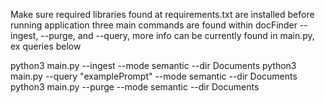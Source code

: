 Make sure required libraries found at requirements.txt are installed before running application
three main commands are found within docFinder --ingest, --purge, and --query, more info can be currently found in main.py, ex queries below

python3 main.py --ingest --mode semantic  --dir Documents 
python3 main.py --query "examplePrompt" --mode semantic  --dir Documents 
python3 main.py --purge --mode semantic  --dir Documents 
